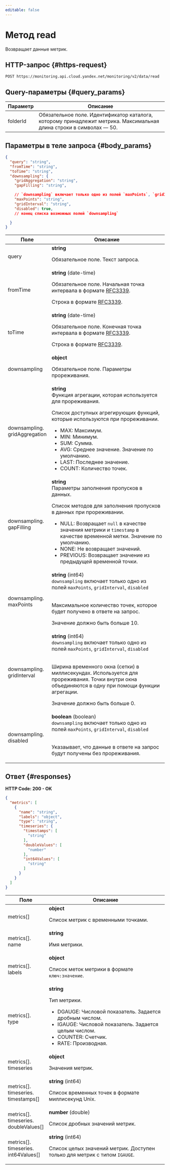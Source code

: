 ```yaml
---
editable: false
---
```


# Метод read
Возвращает данные метрик.
 

 
## HTTP-запрос {#https-request}
```
POST https://monitoring.api.cloud.yandex.net/monitoring/v2/data/read
```
 
## Query-параметры {#query_params}
 
Параметр | Описание
--- | ---
folderId | Обязательное поле. Идентификатор каталога, которому принадлежит метрика.  Максимальная длина строки в символах — 50.
 
## Параметры в теле запроса {#body_params}
 
```json 
{
  "query": "string",
  "fromTime": "string",
  "toTime": "string",
  "downsampling": {
    "gridAggregation": "string",
    "gapFilling": "string",

    // `downsampling` включает только одно из полей `maxPoints`, `gridInterval`, `disabled`
    "maxPoints": "string",
    "gridInterval": "string",
    "disabled": true,
    // конец списка возможных полей `downsampling`

  }
}
```

 
Поле | Описание
--- | ---
query | **string**<br><p>Обязательное поле. Текст запроса.</p> 
fromTime | **string** (date-time)<br><p>Обязательное поле. Начальная точка интервала в формате <a href="https://www.ietf.org/rfc/rfc3339.txt">RFC3339</a>.</p> <p>Строка в формате <a href="https://www.ietf.org/rfc/rfc3339.txt">RFC3339</a>.</p> 
toTime | **string** (date-time)<br><p>Обязательное поле. Конечная точка интервала в формате <a href="https://www.ietf.org/rfc/rfc3339.txt">RFC3339</a>.</p> <p>Строка в формате <a href="https://www.ietf.org/rfc/rfc3339.txt">RFC3339</a>.</p> 
downsampling | **object**<br><p>Обязательное поле. Параметры прореживания.</p> 
downsampling.<br>gridAggregation | **string**<br>Функция агрегации, которая используется для прореживания.<br><p>Список доступных агрегирующих функций, которые используются при прореживании.</p> <ul> <li>MAX: Максимум.</li> <li>MIN: Минимум.</li> <li>SUM: Сумма.</li> <li>AVG: Среднее значение. Значение по умолчанию.</li> <li>LAST: Последнее значение.</li> <li>COUNT: Количество точек.</li> </ul> 
downsampling.<br>gapFilling | **string**<br>Параметры заполнения пропусков в данных.<br><p>Список методов для заполнения пропусков в данных при прореживании.</p> <ul> <li>NULL: Возвращает <code>null</code> в качестве значения метрики и <code>timestamp</code> в качестве временной метки. Значение по умолчанию.</li> <li>NONE: Не возвращает значений.</li> <li>PREVIOUS: Возвращает значение из предыдущей временной точки.</li> </ul> 
downsampling.<br>maxPoints | **string** (int64) <br>`downsampling` включает только одно из полей `maxPoints`, `gridInterval`, `disabled`<br><br><p>Максимальное количество точек, которое будет получено в ответе на запрос.</p> <p>Значение должно быть больше 10.</p> 
downsampling.<br>gridInterval | **string** (int64) <br>`downsampling` включает только одно из полей `maxPoints`, `gridInterval`, `disabled`<br><br><p>Ширина временного окна (сетки) в миллисекундах. Используется для прореживания. Точки внутри окна объединяются в одну при помощи функции агрегации.</p> <p>Значение должно быть больше 0.</p> 
downsampling.<br>disabled | **boolean** (boolean) <br>`downsampling` включает только одно из полей `maxPoints`, `gridInterval`, `disabled`<br><br><p>Указаывает, что данные в ответе на запрос будут получены без прореживания.</p> 
 
## Ответ {#responses}
**HTTP Code: 200 - OK**

```json 
{
  "metrics": [
    {
      "name": "string",
      "labels": "object",
      "type": "string",
      "timeseries": {
        "timestamps": [
          "string"
        ],
        "doubleValues": [
          "number"
        ],
        "int64Values": [
          "string"
        ]
      }
    }
  ]
}
```

 
Поле | Описание
--- | ---
metrics[] | **object**<br><p>Список метрик с временными точками.</p> 
metrics[].<br>name | **string**<br><p>Имя метрики.</p> 
metrics[].<br>labels | **object**<br><p>Список меток метрики в формате <code>ключ:значение</code>.</p> 
metrics[].<br>type | **string**<br><p>Тип метрики.</p> <ul> <li>DGAUGE: Числовой показатель. Задается дробным числом.</li> <li>IGAUGE: Числовой показатель. Задается целым числом.</li> <li>COUNTER: Счетчик.</li> <li>RATE: Производная.</li> </ul> 
metrics[].<br>timeseries | **object**<br><p>Значения метрик.</p> 
metrics[].<br>timeseries.<br>timestamps[] | **string** (int64)<br><p>Список временных точек в формате миллисекунд Unix.</p> 
metrics[].<br>timeseries.<br>doubleValues[] | **number** (double)<br><p>Список дробных значений метрик.</p> 
metrics[].<br>timeseries.<br>int64Values[] | **string** (int64)<br><p>Список целых значений метрик. Доступен только для метрик с типом <code>IGAUGE</code>.</p> 